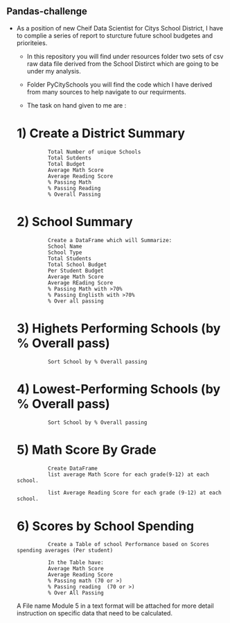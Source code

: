 ## Pandas-challenge
- As a position of new Cheif Data Scientist for Citys School District, I have to complie a series of report to sturcture future school budgetes and prioriteies. 



   * In this repository you will find under resources folder two sets of csv raw data file derived from the School Distirct which are going to be under my analysis.
   * Folder PyCitySchools you will find the code which I have derived from many sources to help navigate to our requirments.

    * The task on hand given to me are :

     # 1) Create a District Summary
                Total Number of unique Schools
                Total Sutdents
                Total Budget
                Average Math Score
                Average Reading Score
                % Passing Math 
                % Passing Reading 
                % Overall Passing

    # 2) School Summary
                Create a DataFrame which will Summarize:
                School Name
                School Type
                Total Students
                Total School Budget
                Per Student Budget
                Average Math Score
                Average REading Score
                % Passing Math with >70%
                % Passing Englisth with >70%
                % Over all passing

     # 3) Highets Performing Schools (by % Overall pass)  
                Sort School by % Overall passing

    # 4) Lowest-Performing Schools (by % Overall pass)
                Sort School by % Overall passing

     # 5) Math Score By Grade
                Create DataFrame
                list average Math Score for each grade(9-12) at each school.

                list Average Reading Score for each grade (9-12) at each school.

    # 6) Scores by School Spending 

                Create a Table of school Performance based on Scores spending averages (Per student)

                In the Table have:
                Average Math Score
                Average Reading Score
                % Passing math (70 or >)
                % Passing reading  (70 or >)
                % Over All Passing 


    A File name Module 5 in a text format will be attached for more detail instruction on specific data that need to be calculated. 

    
                
